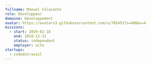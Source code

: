 ```yaml
---
fullname: Manuel Colasante
role: Développeur
domaine: Développement
avatar: https://avatars3.githubusercontent.com/u/705453?s=400&v=4
missions:
  - start: 2019-02-18
    end: 2019-12-31
    status: independent
    employer: octo
startups:
  - codedutravail
---
```

